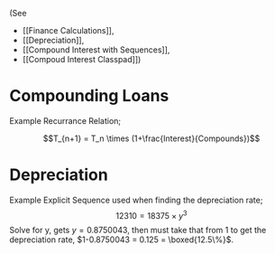 
(See
- [[Finance Calculations]], 
- [[Depreciation]],
- [[Compound Interest with Sequences]], 
- [[Compoud Interest Classpad]])

# Compounding Loans

Example Recurrance Relation;

$$T_{n+1} = T_n \times (1+\frac{Interest}{Compounds})$$

# Depreciation

Example Explicit Sequence used when finding the depreciation rate;
$$12310=18375 \times y^3$$
Solve for y, gets $y=0.8750043$, then must take that from 1 to get the depreciation rate, $1-0.8750043 = 0.125 = \boxed{12.5\%}$.